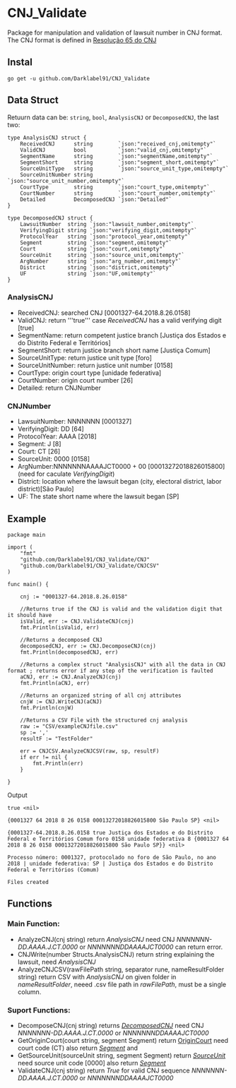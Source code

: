 # CNJ_Validate
Package for manipulation and validation of lawsuit number in CNJ format. The CNJ format is defined in [Resolução 65 do CNJ](https://atos.cnj.jus.br/files/resolucao_comp_65_16122008_26032019140041.pdf)

## Instal
``` go get -u github.com/Darklabel91/CNJ_Validate ```

## Data Struct
Retuurn data can be: ```string```, ```bool```, ```AnalysisCNJ``` or ```DecomposedCNJ```, the last two:

``` 
type AnalysisCNJ struct {
	ReceivedCNJ      string        `json:"received_cnj,omitempty"`
	ValidCNJ         bool          `json:"valid_cnj,omitempty"`
	SegmentName      string        `json:"segmentName,omitempty"`
	SegmentShort     string        `json:"segment_short,omitempty"`
	SourceUnitType   string        `json:"source_unit_type,omitempty"`
	SourceUnitNumber string        `json:"source_unit_number,omitempty"`
	CourtType        string        `json:"court_type,omitempty"`
	CourtNumber      string        `json:"court_number,omitempty"`
	Detailed         DecomposedCNJ `json:"Detailed"`
}

type DecomposedCNJ struct {
	LawsuitNumber  string `json:"lawsuit_number,omitempty"`
	VerifyingDigit string `json:"verifying_digit,omitempty"`
	ProtocolYear   string `json:"protocol_year,omitempty"`
	Segment        string `json:"segment,omitempty"`
	Court          string `json:"court,omitempty"`
	SourceUnit     string `json:"source_unit,omitempty"`
	ArgNumber      string `json:"arg_number,omitempty"`
	District       string `json:"district,omitempty"`
	UF             string `json:"UF,omitempty"`
}
```
### AnalysisCNJ
- ReceivedCNJ: searched CNJ [0001327-64.2018.8.26.0158]
- ValidCNJ: return '''true''' case *ReceivedCNJ*  has a valid verifying digit [true]
- SegmentName: return competent justice branch [Justiça dos Estados e do Distrito Federal e Territórios]
- SegmentShort: return justice branch short name [Justiça Comum]
- SourceUnitType: return justice unit type [foro]
- SourceUnitNumber: return justice unit number [0158]
- CourtType: origin court type [unidade federativa]
- CourtNumber: origin court number [26]
- Detailed: return CNJNumber

### CNJNumber
- LawsuitNumber: NNNNNNN [0001327]
- VerifyingDigit: DD [64]
- ProtocolYear: AAAA [2018]
- Segment: J [8]
- Court: CT [26]
- SourceUnit: 0000 [0158]
- ArgNumber:NNNNNNNAAAAJCT0000 + 00 [00013272018826015800] (need for caculate *VerifyingDigit*)
- District: location where the lawsuit began (city, electoral district, labor district)[São Paulo]
- UF: The state short name where the lawsuit began [SP]


## Example

``` 
package main

import (
	"fmt"
	"github.com/Darklabel91/CNJ_Validate/CNJ"
	"github.com/Darklabel91/CNJ_Validate/CNJCSV"
)

func main() {

	cnj := "0001327-64.2018.8.26.0158"

	//Returns true if the CNJ is valid and the validation digit that it should have
	isValid, err := CNJ.ValidateCNJ(cnj)
	fmt.Println(isValid, err)

	//Returns a decomposed CNJ
	decomposedCNJ, err := CNJ.DecomposeCNJ(cnj)
	fmt.Println(decomposedCNJ, err)

	//Returns a complex struct "AnalysisCNJ" with all the data in CNJ format ; returns error if any step of the verification is faulted
	aCNJ, err := CNJ.AnalyzeCNJ(cnj)
	fmt.Println(aCNJ, err)

	//Returns an organized string of all cnj attributes
	cnjW := CNJ.WriteCNJ(aCNJ)
	fmt.Println(cnjW)

	//Returns a CSV File with the structured cnj analysis
	raw := "CSV/exampleCNJfile.csv"
	sp := ','
	resultF := "TestFolder"

	err = CNJCSV.AnalyzeCNJCSV(raw, sp, resultF)
	if err != nil {
		fmt.Println(err)
	}

}

 ```
 Output
 ``` 
 true <nil>
 
{0001327 64 2018 8 26 0158 00013272018826015800 São Paulo SP} <nil>

{0001327-64.2018.8.26.0158 true Justiça dos Estados e do Distrito Federal e Territórios Comum foro 0158 unidade federativa 8 {0001327 64 2018 8 26 0158 00013272018826015800 São Paulo SP}} <nil>

Processo número: 0001327, protocolado no foro de São Paulo, no ano 2018 | unidade federativa: SP | Justiça dos Estados e do Distrito Federal e Territórios (Comum)

Files created
 ```
 
 ## Functions

### Main Function:
- AnalyzeCNJ(cnj string) return *AnalysisCNJ* need CNJ *NNNNNNN-DD.AAAA.J.CT.0000* or *NNNNNNNDDAAAAJCT0000* can return error.
- CNJWrite(number Structs.AnalysisCNJ) return string explaining the lawsuit, need *AnalysisCNJ*
- AnalyzeCNJCSV(rawFilePath string, separator rune, nameResultFolder string) return CSV with *AnalysisCNJ* on given folder in *nameResultFolder*, neeed .csv file path in *rawFilePath*, must be a single column.


### Suport Functions:
-  DecomposeCNJ(cnj string) returns *[DecomposedCNJ](https://pkg.go.dev/github.com/Darklabel91/CNJ_Validate/CNJ#DecomposedCNJ)* need CNJ *NNNNNNN-DD.AAAA.J.CT.0000* or *NNNNNNNDDAAAAJCT0000*
-  GetOriginCourt(court string, segment Segment) return [OriginCourt](https://pkg.go.dev/github.com/Darklabel91/CNJ_Validate/CNJ#OriginCourt) need court code (CT) also return *[Segment](https://pkg.go.dev/github.com/Darklabel91/CNJ_Validate/CNJ#Segment)* and 
- GetSourceUnit(sourceUnit string, segment Segment) return *[SourceUnit](https://pkg.go.dev/github.com/Darklabel91/CNJ_Validate/CNJ#SourceUnit)* need source unit code [0000] also return *[Segment](https://pkg.go.dev/github.com/Darklabel91/CNJ_Validate/CNJ#Segment)*
- ValidateCNJ(cnj string) return *True* for valid CNJ sequence *NNNNNNN-DD.AAAA.J.CT.0000* or *NNNNNNNDDAAAAJCT0000* 
